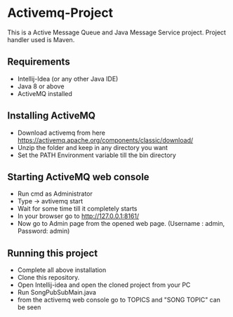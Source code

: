 # Activemq-Project
This is a Active Message Queue and Java Message Service project. Project handler used is Maven.

## Requirements
- Intellij-Idea (or any other Java IDE)
- Java 8 or above
- ActiveMQ installed

## Installing ActiveMQ
- Download activemq from here https://activemq.apache.org/components/classic/download/
- Unzip the folder and keep in any directory you want
- Set the PATH Environment variable till the bin directory

## Starting ActiveMQ web console
- Run cmd as Administrator
- Type -> avtivemq start
- Wait for some time till it completely starts
- In your browser go to http://127.0.0.1:8161/
- Now go to Admin page from the opened web page. (Username : admin, Password: admin)

## Running this project
- Complete all above installation
- Clone this repository.
- Open Intellij-idea and open the cloned project from your PC
- Run SongPubSubMain.java
- from the activemq web console go to TOPICS and "SONG TOPIC" can be seen

